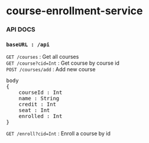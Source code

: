 # course-enrollment-service

### API DOCS

### `baseURL : /api` <br>

`GET /courses` : Get all courses <br>
`GET /course?cid=Int` : Get course by course id <br>
`POST /courses/add` : Add new course <br>

<pre>body
{
    courseId : Int
    name : String
    credit : Int
    seat : Int
    enrolled : Int
}</pre>

`GET /enroll?cid=Int` : Enroll a course by id

